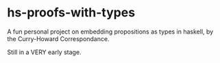 # hs-proofs-with-types

A fun personal project on embedding propositions as types in haskell, by the Curry-Howard Correspondance.

Still in a VERY early stage.
